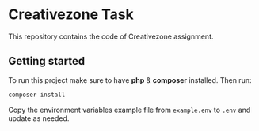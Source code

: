 # Creativezone Task

This repository contains the code of Creativezone assignment.

## Getting started

To run this project make sure to have **php** & **composer** installed. Then run:

```bash
composer install
```

Copy the environment variables example file from `example.env` to `.env` and update as needed.